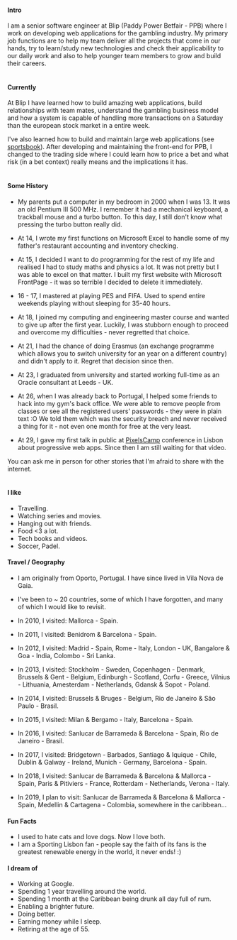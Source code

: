 
#### Intro
I am a senior software engineer at Blip (Paddy Power Betfair - PPB) where I work on developing web applications for the gambling industry.
My primary job functions are to help my team deliver all the projects that come in our hands, try to learn/study new technologies and check their applicability to our daily work and also to help younger team members to grow and build their careers.
<br><br>
#### Currently
At Blip I have learned how to build amazing web applications, build relationships with team mates, understand the gambling business model and how a system is capable of handling more transactions on a Saturday than the european stock market in a entire week.

I've also learned how to build and maintain large web applications (see [sportsbook](https://www.betfair.com/sport)).
After developing and maintaining the front-end for PPB, I changed to the trading side where I could learn how to price a bet and what risk (in a bet context) really means and the implications it has.
<br><br>
#### Some History

- My parents put a computer in my bedroom in 2000 when I was 13. It was an old Pentium III 500 MHz. I remember it had a mechanical keyboard, a trackball mouse and a turbo button. To this day, I still don't know what pressing the turbo button really did.

- At 14, I wrote my first functions on Microsoft Excel to handle some of my father's restaurant accounting and inventory checking.

- At 15, I decided I want to do programming for the rest of my life and realised I had to study maths and physics a lot. It was not pretty but I was able to excel on that matter.
I built my first website with Microsoft FrontPage - it was so terrible I decided to delete it immediately.

- 16 - 17, I mastered at playing PES and FIFA. Used to spend entire weekends playing without sleeping for 35-40 hours.

- At 18, I joined my computing and engineering master course and wanted to give up after the first year. Luckily, I was stubborn enough to proceed and overcome my difficulties - never regretted that choice.

- At 21, I had the chance of doing Erasmus (an exchange programme which allows you to switch university for an year on a different country) and didn't apply to it. Regret that decision since then.

- At 23, I graduated from university and started working full-time as an Oracle consultant at Leeds - UK.

- At 26, when I was already back to Portugal, I helped some friends to hack into my gym's back office. We were able to remove people from classes or see all the registered users' passwords - they were in plain text :O We told them which was the security breach and never received a thing for it - not even one month for free at the very least.

- At 29, I gave my first talk in public at [PixelsCamp](https://pixels.camp) conference in Lisbon about progressive web apps. Since then I am still waiting for that video.

You can ask me in person for other stories that I'm afraid to share with the internet.
<br><br>
#### I like
- Travelling.
- Watching series and movies.
- Hanging out with friends.
- Food <3 a lot.
- Tech books and videos.
- Soccer, Padel.

#### Travel / Geography

- I am originally from Oporto, Portugal. I have since lived in Vila Nova de Gaia.

- I've been to ~ 20 countries, some of which I have forgotten, and many of which I would like to revisit.

- In 2010, I visited: Mallorca - Spain.

- In 2011, I visited: Benidrom & Barcelona - Spain.

- In 2012, I visited: Madrid - Spain, Rome - Italy, London - UK, Bangalore & Goa - India, Colombo - Sri Lanka.

- In 2013, I visited: Stockholm - Sweden, Copenhagen - Denmark, Brussels & Gent - Belgium, Edinburgh - Scotland, Corfu - Greece, Vilnius - Lithuania, Amesterdam - Netherlands, Gdansk & Sopot - Poland.

- In 2014, I visited: Brussels & Bruges - Belgium, Rio de Janeiro & São Paulo - Brasil.

- In 2015, I visited: Milan & Bergamo - Italy, Barcelona - Spain.

- In 2016, I visited: Sanlucar de Barrameda & Barcelona - Spain, Rio de Janeiro - Brasil.

- In 2017, I visited: Bridgetown - Barbados, Santiago & Iquique - Chile, Dublin & Galway - Ireland, Munich - Germany, Barcelona - Spain.

- In 2018, I visited: Sanlucar de Barrameda & Barcelona & Mallorca - Spain, Paris & Pitiviers - France, Rotterdam - Netherlands, Verona - Italy.

- In 2019, I plan to visit: Sanlucar de Barrameda & Barcelona & Mallorca - Spain, Medellin & Cartagena - Colombia, somewhere in the caribbean...

#### Fun Facts

- I used to hate cats and love dogs. Now I love both.
- I am a Sporting Lisbon fan - people say the faith of its fans is the greatest renewable energy in the world, it never ends! :)

#### I dream of
- Working at Google.
- Spending 1 year travelling around the world.
- Spending 1 month at the Caribbean being drunk all day full of rum.
- Enabling a brighter future.
- Doing better.
- Earning money while I sleep.
- Retiring at the age of 55.

